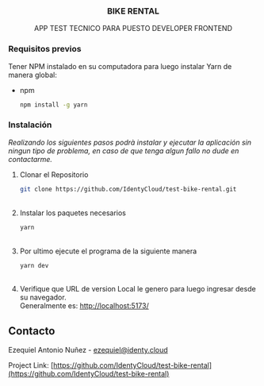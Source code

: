 <div align="center">

  <h3 align="center">BIKE RENTAL</h3>

  <p align="center">
    APP TEST TECNICO PARA PUESTO DEVELOPER FRONTEND
  </p>
</div>

### Requisitos previos

Tener NPM instalado en su computadora para luego instalar Yarn de manera global:

- npm
  ```sh
  npm install -g yarn
  ```

### Instalación

_Realizando los siguientes pasos podrà instalar y ejecutar la aplicación sin ningun tipo de problema, en caso de que tenga algun fallo no dude en contactarme._

1. Clonar el Repositorio
   ```sh
   git clone https://github.com/IdentyCloud/test-bike-rental.git
   ```
   <br />
2. Instalar los paquetes necesarios
   ```sh
   yarn
   ```
   <br />
3. Por ultimo ejecute el programa de la siguiente manera
   ```sh
   yarn dev
   ```
   <br />
4. Verifique que URL de version Local le genero para luego ingresar desde su navegador. <br />
   Generalmente es: [http://localhost:5173/](http://localhost:5173/)

## Contacto

Ezequiel Antonio Nuñez - ezequiel@identy.cloud

Project Link: [https://github.com/IdentyCloud/test-bike-rental](https://github.com/IdentyCloud/test-bike-rental)
